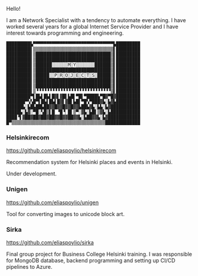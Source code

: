 Hello!

I am a Network Specialist with a
tendency to automate everything. I
have worked several years for a
global Internet Service Provider and
I have interest towards
programming and engineering.

```
█████████▙▀▀▀▀▀▀▀▀▀▀▀▀▀▀▀▀▀▀▀▀▀▀▀▀▀▀▀▀▀▀▙█████████
█████████▌▒▒▒▒▒▒▒▒▒▒▒▒▒▒▒▒▒▒▒▒▒▒▒▒▒▒▒▒▒▒▌█████████
█████████▌▒████████████████████████████▒▌█████████
█████████▌▒████████████████████████████▒▌█████████
█████████▌▒██████░░░░░░M░Y░░░░░░░██████▒▌█████████
█████████▌▒████████████████████████████▒▌█████████
█████████▌▒█████░░P░R░O░J░E░C░T░S░█████▒▌█████████
█████████▌▒████████████████████████████▒▌█████████
█████████▌▒████████████████████████████▒▌█████████
█████████▌▒▝▝▝▝▝▝▝▝▝▝▝▝▝▝▝▝▝▝▝▝▝▝▝▝▝▝▝▝▒▌█████████
█████████▀▌█▙▌█▙▌█▓▌▓█▌▙█▌▀█▌▀████▙▀█▓▀█▓█████████
███████▀▚▚█▀▌█▙▌█▙▌█▓▌▓█▌▙█▌▀█▚▀███▓▙░▙▓▙█████████
██████▙░▙█▙██▙██▓▓█▓▓█▓▓█▓▓▙██▙▓▙░▙▙░▙▓███████████
█████▙░▙▓░▀█░▚█▒▌█▏▝█▝▏█▌▒▀░▓▙░▙█▌▒▓▙░▙███████████
████▝▌▓██▓██▓██▓██▓▓█▓▓██▓▓▙░▙██▓▓▙░▙▓████████████
█▀▒▒▒▒▒▒▒▒▒▒▒▒▒▒▒▒▒▒▒▒▒▒▒▒▒▒▒▒▒▒▒▒▒▒▒█████████████
```

### Helsinkirecom 

https://github.com/eliaspoylio/helsinkirecom

Recommendation system for Helsinki places and events in Helsinki.

Under development.


### Unigen 

https://github.com/eliaspoylio/unigen

Tool for converting images to unicode block art.


### Sirka

https://github.com/eliaspoylio/sirka

Final group project for Business College Helsinki training. I was responsible for MongoDB database, backend programming and setting up CI/CD pipelines to Azure.
